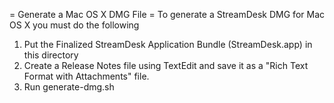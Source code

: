 = Generate a Mac OS X DMG File =
To generate a StreamDesk DMG for Mac OS X you must do the following

1. Put the Finalized StreamDesk Application Bundle (StreamDesk.app) in this directory
2. Create a Release Notes file using TextEdit and save it as a "Rich Text Format with Attachments" file.
3. Run generate-dmg.sh